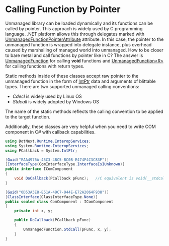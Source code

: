 Calling Function by Pointer
====
Unmanaged library can be loaded dynamically and its functions can be called by pointer. This approach is widely used by C programming language. .NET platform allows this through delegates marked with [UnmanagedFunctionPointerAttribute](https://docs.microsoft.com/en-us/dotnet/api/system.runtime.interopservices.unmanagedfunctionpointerattribute) attribute. In this case, the pointer to the unmanaged function is wrapped into delegate instance, plus overhead caused by marshalling of managed world into unmanaged. How to be closer to bare metal and call functions by pointer like in C? The answer is [UnmanagedFunction](../../api/DotNext.Runtime.InteropServices.UnmanagedFunction.yml) for calling **void** functions and [UnmanagedFunction&lt;R&gt;](../../api/DotNext.Runtime.InteropServices.UnmanagedFunction-1.yml) for calling functions with return types.

Static methods inside of these classes accept raw pointer to the unmanaged function in the form of [IntPtr](https://docs.microsoft.com/en-us/dotnet/api/system.intptr) data and arguments of blittable types. There are two supported unmanaged calling conventions:
* _Cdecl_ is widely used by Linux OS
* _Stdcall_ is widely adopted by Windows OS

The name of the static methods reflects the calling convention to be applied to the target function. 

Additionally, these classes are very helpful when you need to write COM component in C# with callback capabilities.
```csharp
using DotNext.Runtime.InteropServices;
using System.Runtime.InteropServices;
using PCallback = System.IntPtr;

[Guid("EAA4976A-45C3-4BC5-BC0B-E474F4C3C83F")]
[InterfaceType(ComInterfaceType.InterfaceIsIUnknown)]
public interface IComComponent
{
	void DoCallback(PCallback pFunc);	//C equivalent is void(__stdcall *pFunc)(int, int)
}

[Guid("0D53A3E8-E51A-49C7-944E-E72A2064F938")]
[ClassInterface(ClassInterfaceType.None)]
public sealed class ComComponent : IComComponent
{
	private int x, y;	

	public DoCallback(PCallback pFunc)
	{
		UnmanagedFunction.StdCall(pFunc, x, y);
	}
}
```